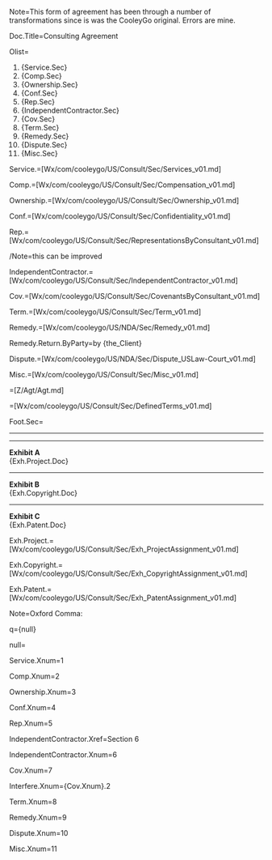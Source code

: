 Note=This form of agreement has been through a number of transformations since is was the CooleyGo original.  Errors are mine. 

Doc.Title=Consulting Agreement

Olist=<ol><li>{Service.Sec}<li>{Comp.Sec}<li>{Ownership.Sec}<li>{Conf.Sec}<li>{Rep.Sec}<li>{IndependentContractor.Sec}<li>{Cov.Sec}<li>{Term.Sec}<li>{Remedy.Sec}<li>{Dispute.Sec}<li>{Misc.Sec}</ol>

Service.=[Wx/com/cooleygo/US/Consult/Sec/Services_v01.md]

Comp.=[Wx/com/cooleygo/US/Consult/Sec/Compensation_v01.md]


Ownership.=[Wx/com/cooleygo/US/Consult/Sec/Ownership_v01.md]

Conf.=[Wx/com/cooleygo/US/Consult/Sec/Confidentiality_v01.md]

Rep.=[Wx/com/cooleygo/US/Consult/Sec/RepresentationsByConsultant_v01.md]

/Note=this can be improved

IndependentContractor.=[Wx/com/cooleygo/US/Consult/Sec/IndependentContractor_v01.md]

Cov.=[Wx/com/cooleygo/US/Consult/Sec/CovenantsByConsultant_v01.md]


Term.=[Wx/com/cooleygo/US/Consult/Sec/Term_v01.md]

Remedy.=[Wx/com/cooleygo/US/NDA/Sec/Remedy_v01.md]

Remedy.Return.ByParty=by {the_Client}

Dispute.=[Wx/com/cooleygo/US/NDA/Sec/Dispute_USLaw-Court_v01.md]

Misc.=[Wx/com/cooleygo/US/Consult/Sec/Misc_v01.md]

=[Z/Agt/Agt.md]

=[Wx/com/cooleygo/US/Consult/Sec/DefinedTerms_v01.md]

Foot.Sec=<hr><hr><b>Exhibit A</b><br>{Exh.Project.Doc}<hr><b>Exhibit B</b><br>{Exh.Copyright.Doc}<hr><b>Exhibit C</b><br>{Exh.Patent.Doc}

Exh.Project.=[Wx/com/cooleygo/US/Consult/Sec/Exh_ProjectAssignment_v01.md] 

Exh.Copyright.=[Wx/com/cooleygo/US/Consult/Sec/Exh_CopyrightAssignment_v01.md] 

Exh.Patent.=[Wx/com/cooleygo/US/Consult/Sec/Exh_PatentAssignment_v01.md] 

Note=Oxford Comma:

q={null}

null=<b></b>

Service.Xnum=1

Comp.Xnum=2

Ownership.Xnum=3

Conf.Xnum=4

Rep.Xnum=5

IndependentContractor.Xref=Section 6

IndependentContractor.Xnum=6

Cov.Xnum=7

Interfere.Xnum={Cov.Xnum}.2

Term.Xnum=8

Remedy.Xnum=9

Dispute.Xnum=10

Misc.Xnum=11